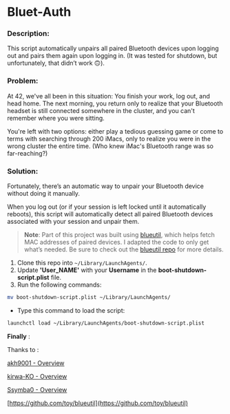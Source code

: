 
# Bluet-Auth

### **Description:**

This script automatically unpairs all paired Bluetooth devices upon logging out and pairs them again upon logging in. (It was tested for shutdown, but unfortunately, that didn’t work 🙃).

### **Problem:**

At 42, we've all been in this situation: You finish your work, log out, and head home. The next morning, you return only to realize that your Bluetooth headset is still connected somewhere in the cluster, and you can't remember where you were sitting.

You're left with two options: either play a tedious guessing game or come to terms with searching through 200 iMacs, only to realize you were in the wrong cluster the entire time. (Who knew iMac's Bluetooth range was so far-reaching?)

### **Solution:**

Fortunately, there’s an automatic way to unpair your Bluetooth device without doing it manually.

When you log out (or if your session is left locked until it automatically reboots), this script will automatically detect all paired Bluetooth devices associated with your session and unpair them.

> **Note**: Part of this project was built using [blueutil](https://github.com/toy/blueutil), which helps fetch MAC addresses of paired devices. I adapted the code to only get what’s needed. Be sure to check out the [blueutil repo](https://github.com/toy/blueutil) for more details.

1. Clone this repo into `~/Library/LaunchAgents/`.
2. Update **'User_NAME'** with your **Username** in the **boot-shutdown-script.plist** file.
3. Run the following commands:

```bash
mv boot-shutdown-script.plist ~/Library/LaunchAgents/
```

- Type this command to load the script:

```bash
launchctl load ~/Library/LaunchAgents/boot-shutdown-script.plist
```

**Finally** :

Thanks to :

[akh9001 - Overview](https://github.com/akh9001)

[kirwa-KO - Overview](https://github.com/kirwa-KO)

[Ssymba0 - Overview](https://github.com/Ssymba0)

[https://github.com/toy/blueutil](https://github.com/toy/blueutil)
